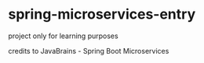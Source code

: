 # spring-microservices-entry

project only for learning purposes

credits to JavaBrains - Spring Boot Microservices
